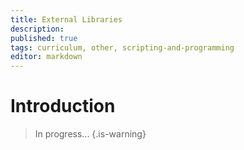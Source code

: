 ```yaml
---
title: External Libraries
description: 
published: true
tags: curriculum, other, scripting-and-programming
editor: markdown
---
```


# Introduction

>In progress...
{.is-warning}